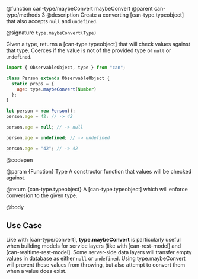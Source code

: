 @function can-type/maybeConvert maybeConvert
@parent can-type/methods 3
@description Create a converting [can-type.typeobject] that also accepts `null` and `undefined`.

@signature `type.maybeConvert(Type)`

  Given a type, returns a [can-type.typeobject] that will check values against that type. Coerces if the value is not of the provided type or `null` or `undefined`.

  ```js
  import { ObservableObject, type } from "can";

  class Person extends ObservableObject {
    static props = {
      age: type.maybeConvert(Number)
    };
  }

  let person = new Person();
  person.age = 42; // -> 42

  person.age = null; // -> null

  person.age = undefined; // -> undefined

  person.age = "42"; // -> 42
  ```
  @codepen

  @param {Function} Type A constructor function that values will be checked against.

  @return {can-type.typeobject} A [can-type.typeobject] which will enforce conversion to the given type.

@body

## Use Case

Like with [can-type/convert], __type.maybeConvert__ is particularly useful when building models for service layers (like with [can-rest-model] and [can-realtime-rest-model]. Some server-side data layers will transfer empty values in database as either `null` or `undefined`. Using type.maybeConvert will prevent these values from throwing, but also attempt to convert them when a value does exist.
